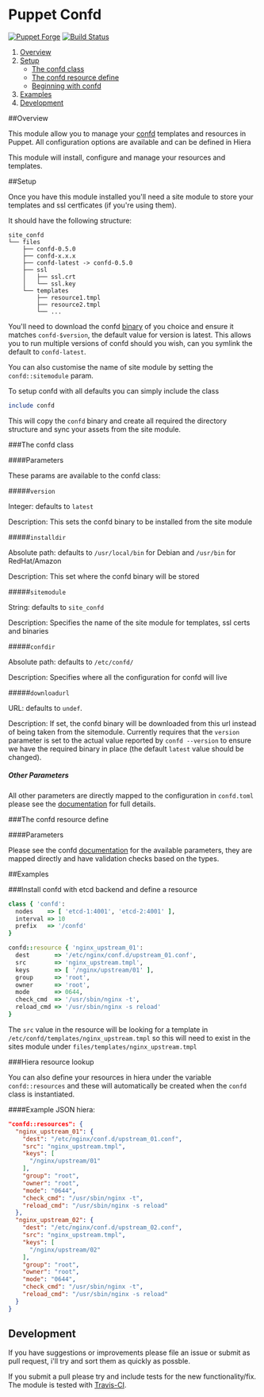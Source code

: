 # Puppet Confd

[![Puppet Forge](http://img.shields.io/puppetforge/v/ajcrowe/confd.svg)](https://forge.puppetlabs.com/ajcrowe/confd)
[![Build Status](https://travis-ci.org/ajcrowe/puppet-confd.png?branch=master)](https://travis-ci.org/ajcrowe/puppet-confd)


1. [Overview](#overview)
2. [Setup](#setup)
    * [The confd class](#the-confd-class)
    * [The confd resource define](#the-confd-resource-define)
    * [Beginning with confd](#beginning-with-confd)
3. [Examples](#examples)
4. [Development](#development)

##Overview

This module allow you to manage your [confd](https://github.com/kelseyhightower/confd) templates and resources in Puppet. All configuration options are available and can be defined in Hiera

This module will install, configure and manage your resources and templates.

##Setup

Once you have this module installed you'll need a site module to store your templates and ssl certficates (if you're using them).

It should have the following structure:

```
site_confd
└── files
    ├── confd-0.5.0
    ├── confd-x.x.x
    ├── confd-latest -> confd-0.5.0
    ├── ssl
    │   ├── ssl.crt
    │   └── ssl.key
    └── templates
        ├── resource1.tmpl
        ├── resource2.tmpl
        └── ...
```

You'll need to download the confd [binary](https://github.com/kelseyhightower/confd/releases) of you choice and ensure it matches `confd-$version`, the default value for version is latest. This allows you to run multiple versions of confd should you wish, can you symlink the default to `confd-latest`. 

You can also customise the name of site module by setting the `confd::sitemodule` param.

To setup confd with all defaults you can simply include the class 

```ruby
include confd
```

This will copy the `confd` binary and create all required the directory structure and sync your assets from the site module.

###The confd class

####Parameters

These params are available to the confd class:

#####`version`

Integer: defaults to `latest`

Description: This sets the confd binary to be installed from the site module

#####`installdir`

Absolute path: defaults to `/usr/local/bin` for Debian and `/usr/bin` for RedHat/Amazon

Description: This set where the confd binary will be stored

#####`sitemodule`

String: defaults to `site_confd`

Description: Specifies the name of the site module for templates, ssl certs and binaries

#####`confdir`

Absolute path: defaults to `/etc/confd/`

Description: Specifies where all the configuration for confd will live

#####`downloadurl`

URL: defaults to `undef`.

Description: If set, the confd binary will be downloaded from this url instead of being taken from the sitemodule. Currently requires that the `version` parameter is set to the actual value reported by `confd --version` to ensure we have the required binary in place (the default `latest` value should be changed).

##### Other Parameters

All other parameters are directly mapped to the configuration in `confd.toml` please see the [documentation](https://github.com/kelseyhightower/confd/blob/master/docs/configuration-guide.md) for full details.

###The confd resource define

####Parameters

Please see the confd [documentation](https://github.com/kelseyhightower/confd/blob/master/docs/template-resources.md) for the available parameters, they are mapped directly and have validation checks based on the types.

##Examples

###Install confd with etcd backend and define a resource

```ruby
class { 'confd':
  nodes    => [ 'etcd-1:4001', 'etcd-2:4001' ],
  interval => 10
  prefix   => '/confd'
}

confd::resource { 'nginx_upstream_01':
  dest       => '/etc/nginx/conf.d/upstream_01.conf',
  src        => 'nginx_upstream.tmpl',
  keys       => [ '/nginx/upstream/01' ],
  group      => 'root',
  owner      => 'root',
  mode       => 0644,
  check_cmd  => '/usr/sbin/nginx -t',
  reload_cmd => '/usr/sbin/nginx -s reload'
}
```

The `src` value in the resource will be looking for a template in `/etc/confd/templates/nginx_upstream.tmpl` so this will need to exist in the sites module under `files/templates/nginx_upstream.tmpl`

###Hiera resource lookup

You can also define your resources in hiera under the variable `confd::resources` and these will automatically be created when the `confd` class is instantiated.

####Example JSON hiera:

```json
"confd::resources": { 
  "nginx_upstream_01": {
    "dest": "/etc/nginx/conf.d/upstream_01.conf",
    "src": "nginx_upstream.tmpl",
    "keys": [ 
      "/nginx/upstream/01"
    ],
    "group": "root",
    "owner": "root",
    "mode": "0644",
    "check_cmd": "/usr/sbin/nginx -t",
    "reload_cmd": "/usr/sbin/nginx -s reload"
  },
  "nginx_upstream_02": {
    "dest": "/etc/nginx/conf.d/upstream_02.conf",
    "src": "nginx_upstream.tmpl",
    "keys": [ 
      "/nginx/upstream/02"
    ],
    "group": "root",
    "owner": "root",
    "mode": "0644",
    "check_cmd": "/usr/sbin/nginx -t",
    "reload_cmd": "/usr/sbin/nginx -s reload"
  }
}
```

## Development

If you have suggestions or improvements please file an issue or submit as pull request, i'll try and sort them as quickly as possble.

If you submit a pull please try and include tests for the new functionality/fix. The module is tested with [Travis-CI](https://travis-ci.org/ajcrowe/puppet-confd).


